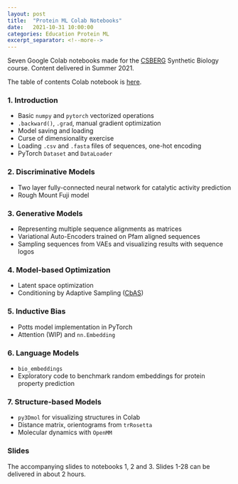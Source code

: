 ```yaml
---
layout: post
title:  "Protein ML Colab Notebooks"
date:   2021-10-31 10:00:00
categories: Education Protein ML
excerpt_separator: <!--more-->
---
```


Seven Google Colab notebooks made for the [CSBERG](https://csberg.org/) Synthetic Biology course. Content delivered in Summer 2021.

<!--more-->

The table of contents Colab notebook is [here](https://colab.research.google.com/drive/1nH5Zjk2dGBfyZ9yYCIo_ly2sixzc-4IM?usp=sharing).

### 1. Introduction

 - Basic `numpy` and `pytorch` vectorized operations
 - `.backward()`, `.grad`, manual gradient optimization
 - Model saving and loading
 - Curse of dimensionality exercise
 - Loading `.csv` and `.fasta` files of sequences, one-hot encoding
 - PyTorch `Dataset` and `DataLoader`

<script src="https://gist.github.com/tianyu-lu/faf802a58b996061034fcf08f28d1502.js"></script>

### 2. Discriminative Models

 - Two layer fully-connected neural network for catalytic activity prediction
 - Rough Mount Fuji model

<script src="https://gist.github.com/tianyu-lu/4e445cef3262055dca5422bc9cc60cff.js"></script>

### 3. Generative Models

 - Representing multiple sequence alignments as matrices
 - Variational Auto-Encoders trained on Pfam aligned sequences
 - Sampling sequences from VAEs and visualizing results with sequence logos

<script src="https://gist.github.com/tianyu-lu/d7043fa72ad0bbfa2675ad862baefcc0.js"></script>

### 4. Model-based Optimization

 - Latent space optimization
 - Conditioning by Adaptive Sampling ([CbAS](https://arxiv.org/abs/1901.10060))

<script src="https://gist.github.com/tianyu-lu/5f09a0c17f2f6fa87bda000c6e2ebf7b.js"></script>

### 5. Inductive Bias

 - Potts model implementation in PyTorch
 - Attention (WIP) and `nn.Embedding`

<script src="https://gist.github.com/tianyu-lu/a3c84f549b52fe01587c254869e10560.js"></script>

### 6. Language Models

 - `bio_embeddings`
 - Exploratory code to benchmark random embeddings for protein property prediction

<script src="https://gist.github.com/tianyu-lu/0ae826307a7af88665a797f0d3cc05ef.js"></script>

### 7. Structure-based Models

 - `py3Dmol` for visualizing structures in Colab
 - Distance matrix, orientograms from `trRosetta`
 - Molecular dynamics with `OpenMM`

<script src="https://gist.github.com/tianyu-lu/c34dade1ed377b728b092bf92905f0e3.js"></script>

### Slides

The accompanying slides to notebooks 1, 2 and 3. Slides 1-28 can be delivered in about 2 hours.